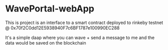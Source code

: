 # WavePortal-webApp


This is project is an interface to a smart contract deployed to rinkeby testnet @ 0x70f2C0dd12E5938940F7c6BF1787e100990EC288

It's a simple daap where you can wave + send a message to me and the data would be saved on the blockchain
